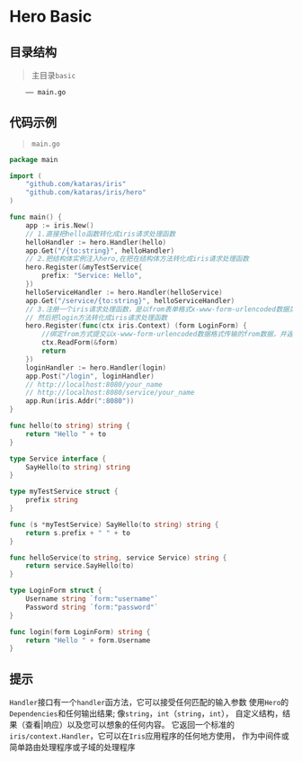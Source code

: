 # Hero Basic
## 目录结构
> 主目录`basic`

```html
    —— main.go
```
## 代码示例
> `main.go`

```go
package main

import (
	"github.com/kataras/iris"
	"github.com/kataras/iris/hero"
)

func main() {
	app := iris.New()
	// 1.直接把hello函数转化成iris请求处理函数
	helloHandler := hero.Handler(hello)
	app.Get("/{to:string}", helloHandler)
	// 2.把结构体实例注入hero,在把在结构体方法转化成iris请求处理函数
	hero.Register(&myTestService{
		prefix: "Service: Hello",
	})
	helloServiceHandler := hero.Handler(helloService)
	app.Get("/service/{to:string}", helloServiceHandler)
	// 3.注册一个iris请求处理函数，是以from表单格式x-www-form-urlencoded数据类型,以LoginForm类型映射
	// 然后把login方法转化成iris请求处理函数
	hero.Register(func(ctx iris.Context) (form LoginForm) {
		//绑定from方式提交以x-www-form-urlencoded数据格式传输的from数据，并返回相应结构体
		ctx.ReadForm(&form)
		return
	})
	loginHandler := hero.Handler(login)
	app.Post("/login", loginHandler)
	// http://localhost:8080/your_name
	// http://localhost:8080/service/your_name
	app.Run(iris.Addr(":8080"))
}

func hello(to string) string {
	return "Hello " + to
}

type Service interface {
	SayHello(to string) string
}

type myTestService struct {
	prefix string
}

func (s *myTestService) SayHello(to string) string {
	return s.prefix + " " + to
}

func helloService(to string, service Service) string {
	return service.SayHello(to)
}

type LoginForm struct {
	Username string `form:"username"`
	Password string `form:"password"`
}

func login(form LoginForm) string {
	return "Hello " + form.Username
}
``` 
## 提示
`Handler`接口有一个`handler`函方法，它可以接受任何匹配的输入参数
使用`Hero`的`Dependencies`和任何输出结果; 像`string`，`int`（`string`，`int`），
自定义结构，结果（查看|响应）以及您可以想象的任何内容。
它返回一个标准的`iris/context.Handler`，它可以在`Iris`应用程序的任何地方使用，
作为中间件或简单路由处理程序或子域的处理程序